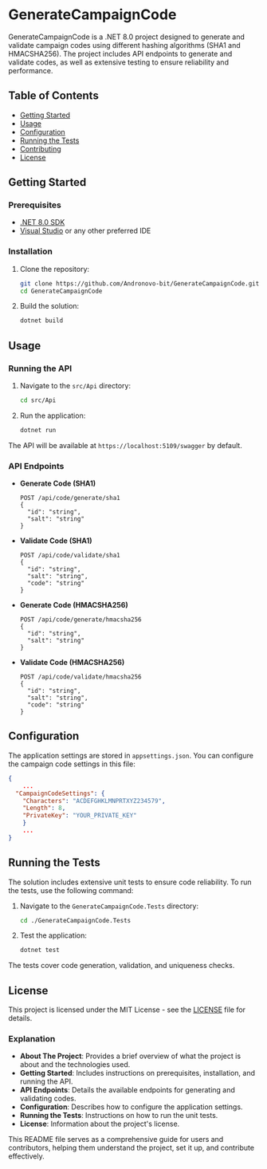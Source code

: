 # GenerateCampaignCode

GenerateCampaignCode is a .NET 8.0 project designed to generate and validate campaign codes using different hashing algorithms (SHA1 and HMACSHA256). The project includes API endpoints to generate and validate codes, as well as extensive testing to ensure reliability and performance.

## Table of Contents

- [Getting Started](#getting-started)
- [Usage](#usage)
- [Configuration](#configuration)
- [Running the Tests](#running-the-tests)
- [Contributing](#contributing)
- [License](#license)

## Getting Started

### Prerequisites

- [.NET 8.0 SDK](https://dotnet.microsoft.com/download/dotnet/8.0)
- [Visual Studio](https://visualstudio.microsoft.com/) or any other preferred IDE

### Installation

1. Clone the repository:
    ```sh
    git clone https://github.com/Andronovo-bit/GenerateCampaignCode.git
    cd GenerateCampaignCode
    ```

2. Build the solution:
    ```sh
    dotnet build
    ```

## Usage

### Running the API

1. Navigate to the `src/Api` directory:
    ```sh
    cd src/Api
    ```

2. Run the application:
    ```sh
    dotnet run
    ```

The API will be available at `https://localhost:5109/swagger` by default.

### API Endpoints

- **Generate Code (SHA1)**
    ```
    POST /api/code/generate/sha1
    {
      "id": "string",
      "salt": "string"
    }
    ```

- **Validate Code (SHA1)**
    ```
    POST /api/code/validate/sha1
    {
      "id": "string",
      "salt": "string",
      "code": "string"
    }
    ```

- **Generate Code (HMACSHA256)**
    ```
    POST /api/code/generate/hmacsha256
    {
      "id": "string",
      "salt": "string"
    }
    ```

- **Validate Code (HMACSHA256)**
    ```
    POST /api/code/validate/hmacsha256
    {
      "id": "string",
      "salt": "string",
      "code": "string"
    }
    ```

## Configuration

The application settings are stored in `appsettings.json`. You can configure the campaign code settings in this file:

```json
{
    ...
  "CampaignCodeSettings": {
    "Characters": "ACDEFGHKLMNPRTXYZ234579",
    "Length": 8,
    "PrivateKey": "YOUR_PRIVATE_KEY"
    }
    ...
}
```

## Running the Tests

The solution includes extensive unit tests to ensure code reliability. To run the tests, use the following command:

1. Navigate to the `GenerateCampaignCode.Tests` directory:
    ```sh
    cd ./GenerateCampaignCode.Tests
    ```

2. Test the application:
    ```sh
    dotnet test
    ```

The tests cover code generation, validation, and uniqueness checks.

## License

This project is licensed under the MIT License - see the [LICENSE](LICENSE) file for details.

### Explanation

- **About The Project**: Provides a brief overview of what the project is about and the technologies used.
- **Getting Started**: Includes instructions on prerequisites, installation, and running the API.
- **API Endpoints**: Details the available endpoints for generating and validating codes.
- **Configuration**: Describes how to configure the application settings.
- **Running the Tests**: Instructions on how to run the unit tests.
- **License**: Information about the project's license.

This README file serves as a comprehensive guide for users and contributors, helping them understand the project, set it up, and contribute effectively.

